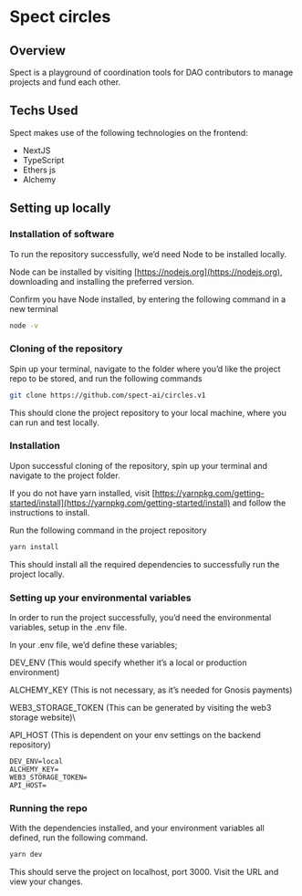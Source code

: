 # Spect circles

## Overview

Spect is a playground of coordination tools for DAO contributors to manage projects and fund each other.

## Techs Used

Spect makes use of the following technologies on the frontend:

- NextJS
- TypeScript
- Ethers js
- Alchemy

## Setting up locally

### Installation of software

To run the repository successfully, we’d need Node to be installed locally.

Node can be installed by visiting [https://nodejs.org](https://nodejs.org), downloading and installing the preferred version.

Confirm you have Node installed, by entering the following command in a new terminal

```bash
node -v
```

### Cloning of the repository

Spin up your terminal, navigate to the folder where you’d like the project repo to be stored, and run the following commands

```bash
git clone https://github.com/spect-ai/circles.v1
```

This should clone the project repository to your local machine, where you can run and test locally.

### Installation

Upon successful cloning of the repository, spin up your terminal and navigate to the project folder.

If you do not have yarn installed, visit [https://yarnpkg.com/getting-started/install](https://yarnpkg.com/getting-started/install) and follow the instructions to install.

 Run the following command in the project repository

```bash
yarn install
```

This should install all the required dependencies to successfully run the project locally.

### Setting up your environmental variables

In order to run the project successfully, you’d need the environmental variables, setup in the .env file.

In your .env file, we’d define these variables;

DEV_ENV (This would specify whether it’s a local or production environment)

ALCHEMY_KEY (This is not necessary, as it’s needed for Gnosis payments)

WEB3_STORAGE_TOKEN (This can be generated by visiting the web3 storage website)\\

API_HOST (This is dependent on your env settings on the backend repository)

```env
DEV_ENV=local
ALCHEMY_KEY=
WEB3_STORAGE_TOKEN=
API_HOST=
```

### Running the repo

With the dependencies installed, and your environment variables all defined, run the following command.

```bash
yarn dev
```

This should serve the project on localhost, port 3000. Visit the URL and view your changes.
